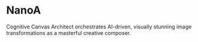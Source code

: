 # NanoA
Cognitive Canvas Architect orchestrates AI-driven, visually stunning image transformations as a masterful creative composer.
